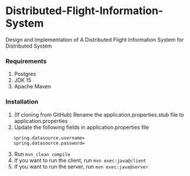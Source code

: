 # Distributed-Flight-Information-System
Design and Implementation of A Distributed Flight Information System for Distributed System


### Requirements
1. Postgres
2. JDK 15
3. Apache Maven


### Installation
1. (If cloning from GitHub) Rename the application.properties.stub file to application.properties
2. Update the following fields in application.properties file
```
   spring.datasource.username=
   spring.datasource.password=
```
3. Run `mvn clean compile`
4. If you want to run the client, run `mvn exec:java@client`
5. If you want to run the server, run `mvn exec:java@server`
